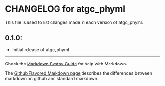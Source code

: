 # CHANGELOG for atgc_phyml

This file is used to list changes made in each version of atgc_phyml.

## 0.1.0:

* Initial release of atgc_phyml

- - - 
Check the [Markdown Syntax Guide](http://daringfireball.net/projects/markdown/syntax) for help with Markdown.

The [Github Flavored Markdown page](http://github.github.com/github-flavored-markdown/) describes the differences between markdown on github and standard markdown.
